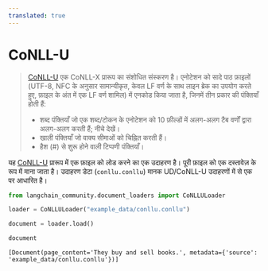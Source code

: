 ```yaml
---
translated: true
---
```


# CoNLL-U

>[CoNLL-U](https://universaldependencies.org/format.html) एक CoNLL-X प्रारूप का संशोधित संस्करण है। एनोटेशन को सादे पाठ फ़ाइलों (UTF-8, NFC के अनुसार सामान्यीकृत, केवल LF वर्ण के साथ लाइन ब्रेक का उपयोग करते हुए, फ़ाइल के अंत में एक LF वर्ण शामिल) में एनकोड किया जाता है, जिनमें तीन प्रकार की पंक्तियाँ होती हैं:
>- शब्द पंक्तियाँ जो एक शब्द/टोकन के एनोटेशन को 10 फ़ील्डों में अलग-अलग टैब वर्णों द्वारा अलग-अलग करती हैं; नीचे देखें।
>- खाली पंक्तियाँ जो वाक्य सीमाओं को चिह्नित करती हैं।
>- हैश (#) से शुरू होने वाली टिप्पणी पंक्तियाँ।

यह [CoNLL-U](https://universaldependencies.org/format.html) प्रारूप में एक फ़ाइल को लोड करने का एक उदाहरण है। पूरी फ़ाइल को एक दस्तावेज़ के रूप में माना जाता है। उदाहरण डेटा (`conllu.conllu`) मानक UD/CoNLL-U उदाहरणों में से एक पर आधारित है।

```python
from langchain_community.document_loaders import CoNLLULoader
```

```python
loader = CoNLLULoader("example_data/conllu.conllu")
```

```python
document = loader.load()
```

```python
document
```

```output
[Document(page_content='They buy and sell books.', metadata={'source': 'example_data/conllu.conllu'})]
```

